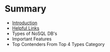 # Summary

* [Introduction](README.md)
* [Helpful Links](chapter1.md)
* Types of NoSQL DB's
* Important Features
* Top Contenders From Top 4 Types Category

